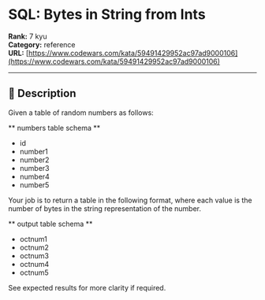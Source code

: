 # SQL: Bytes in String from Ints

**Rank:** 7 kyu  
**Category:** reference  
**URL:** [https://www.codewars.com/kata/59491429952ac97ad9000106](https://www.codewars.com/kata/59491429952ac97ad9000106)

---

## 📝 Description

Given a table of random numbers as follows:

** numbers table schema **

* id
* number1
* number2
* number3
* number4
* number5

Your job is to return a table in the following format, where each value is the number of bytes in the string representation of the number.

** output table schema **

* octnum1
* octnum2
* octnum3
* octnum4
* octnum5

See expected results for more clarity if required.
